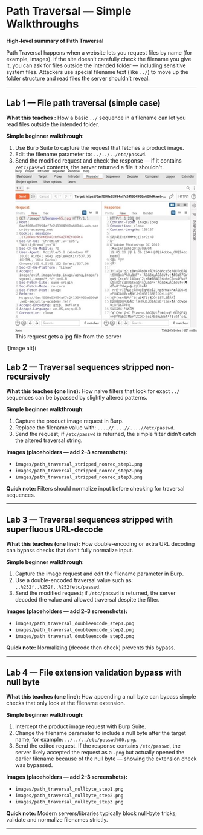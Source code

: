 # Path Traversal — Simple Walkthroughs

**High-level summary of Path Traversal**

Path Traversal happens when a website lets you request files by name (for example, images). If the site doesn’t carefully check the filename you give it, you can ask for files outside the intended folder — including sensitive system files. Attackers use special filename text (like `../`) to move up the folder structure and read files the server shouldn’t reveal.

---

## Lab 1 — File path traversal (simple case)

**What this teaches :**
How a basic `../` sequence in a filename can let you read files outside the intended folder.

**Simple beginner walkthrough:**

1. Use Burp Suite to capture the request that fetches a product image.
2. Edit the filename parameter to: `../../../etc/passwd`.
3. Send the modified request and check the response — if it contains `/etc/passwd` contents, the server returned a file it shouldn't.
![image alt](https://github.com/Lispectree/web-sec/blob/df6bf18f5357fd39d9093d211e26a3d7e8be0187/web-security-labs/labs/path-traversal/PATH%20LAB1%20PHOTO1.jpg)
This request gets a jpg file from the server


![image alt](


## Lab 2 — Traversal sequences stripped non-recursively

**What this teaches (one line):**
How naive filters that look for exact `../` sequences can be bypassed by slightly altered patterns.

**Simple beginner walkthrough:**

1. Capture the product image request in Burp.
2. Replace the filename value with: `....//....//....//etc/passwd`.
3. Send the request; if `/etc/passwd` is returned, the simple filter didn’t catch the altered traversal string.

**Images (placeholders — add 2–3 screenshots):**

* `images/path_traversal_stripped_nonrec_step1.png`
* `images/path_traversal_stripped_nonrec_step2.png`
* `images/path_traversal_stripped_nonrec_step3.png`

**Quick note:** Filters should normalize input before checking for traversal sequences.

---

## Lab 3 — Traversal sequences stripped with superfluous URL-decode

**What this teaches (one line):**
How double-encoding or extra URL decoding can bypass checks that don’t fully normalize input.

**Simple beginner walkthrough:**

1. Capture the image request and edit the filename parameter in Burp.
2. Use a double-encoded traversal value such as: `..%252f..%252f..%252fetc/passwd`.
3. Send the modified request; if `/etc/passwd` is returned, the server decoded the value and allowed traversal despite the filter.

**Images (placeholders — add 2–3 screenshots):**

* `images/path_traversal_doubleencode_step1.png`
* `images/path_traversal_doubleencode_step2.png`
* `images/path_traversal_doubleencode_step3.png`

**Quick note:** Normalizing (decode then check) prevents this bypass.

---

## Lab 4 — File extension validation bypass with null byte

**What this teaches (one line):**
How appending a null byte can bypass simple checks that only look at the filename extension.

**Simple beginner walkthrough:**

1. Intercept the product image request with Burp Suite.
2. Change the filename parameter to include a null byte after the target name, for example: `../../../etc/passwd%00.png`.
3. Send the edited request. If the response contains `/etc/passwd`, the server likely accepted the request as a `.png` but actually opened the earlier filename because of the null byte — showing the extension check was bypassed.

**Images (placeholders — add 2–3 screenshots):**

* `images/path_traversal_nullbyte_step1.png`
* `images/path_traversal_nullbyte_step2.png`
* `images/path_traversal_nullbyte_step3.png`

**Quick note:** Modern servers/libraries typically block null-byte tricks; validate and normalize filenames strictly.

---

